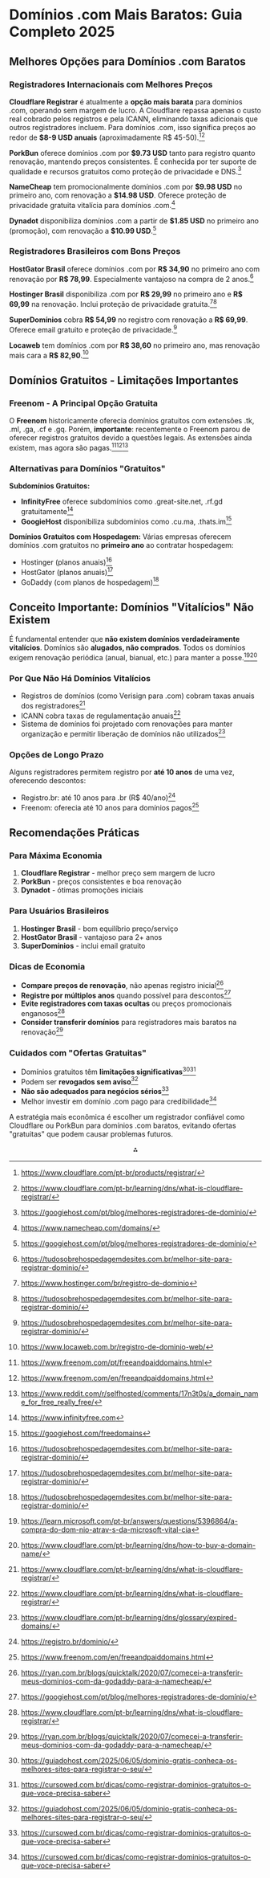 # **Domínios .com Mais Baratos: Guia Completo 2025**

## **Melhores Opções para Domínios .com Baratos**

### **Registradores Internacionais com Melhores Preços**

**Cloudflare Registrar** é atualmente a **opção mais barata** para domínios .com, operando sem margem de lucro. A Cloudflare repassa apenas o custo real cobrado pelos registros e pela ICANN, eliminando taxas adicionais que outros registradores incluem. Para domínios .com, isso significa preços ao redor de **\$8-9 USD anuais** (aproximadamente R$ 45-50).[^1][^2]

**PorkBun** oferece domínios .com por **\$9.73 USD** tanto para registro quanto renovação, mantendo preços consistentes. É conhecida por ter suporte de qualidade e recursos gratuitos como proteção de privacidade e DNS.[^3]

**NameCheap** tem promocionalmente domínios .com por **\$9.98 USD** no primeiro ano, com renovação a **\$14.98 USD**. Oferece proteção de privacidade gratuita vitalícia para domínios .com.[^4]

**Dynadot** disponibiliza domínios .com a partir de **\$1.85 USD** no primeiro ano (promoção), com renovação a **\$10.99 USD**.[^3]

### **Registradores Brasileiros com Bons Preços**

**HostGator Brasil** oferece domínios .com por **R\$ 34,90** no primeiro ano com renovação por **R\$ 78,99**. Especialmente vantajoso na compra de 2 anos.[^5]

**Hostinger Brasil** disponibiliza .com por **R\$ 29,99** no primeiro ano e **R\$ 69,99** na renovação. Inclui proteção de privacidade gratuita.[^6][^5]

**SuperDomínios** cobra **R\$ 54,99** no registro com renovação a **R\$ 69,99**. Oferece email gratuito e proteção de privacidade.[^5]

**Locaweb** tem domínios .com por **R\$ 38,60** no primeiro ano, mas renovação mais cara a **R\$ 82,90**.[^7]

## **Domínios Gratuitos - Limitações Importantes**

### **Freenom - A Principal Opção Gratuita**

O **Freenom** historicamente oferecia domínios gratuitos com extensões .tk, .ml, .ga, .cf e .gq. Porém, **importante**: recentemente o Freenom parou de oferecer registros gratuitos devido a questões legais. As extensões ainda existem, mas agora são pagas.[^8][^9][^10]

### **Alternativas para Domínios "Gratuitos"**

**Subdomínios Gratuitos:**

- **InfinityFree** oferece subdomínios como .great-site.net, .rf.gd gratuitamente[^11]
- **GoogieHost** disponibiliza subdomínios como .cu.ma, .thats.im[^12]

**Domínios Gratuitos com Hospedagem:**
Várias empresas oferecem domínios .com gratuitos no **primeiro ano** ao contratar hospedagem:

- Hostinger (planos anuais)[^5]
- HostGator (planos anuais)[^5]
- GoDaddy (com planos de hospedagem)[^5]

## **Conceito Importante: Domínios "Vitalícios" Não Existem**

É fundamental entender que **não existem domínios verdadeiramente vitalícios**. Domínios são **alugados, não comprados**. Todos os domínios exigem renovação periódica (anual, bianual, etc.) para manter a posse.[^13][^14]

### **Por Que Não Há Domínios Vitalícios**

- Registros de domínios (como Verisign para .com) cobram taxas anuais dos registradores[^2]
- ICANN cobra taxas de regulamentação anuais[^2]
- Sistema de domínios foi projetado com renovações para manter organização e permitir liberação de domínios não utilizados[^15]

### **Opções de Longo Prazo**

Alguns registradores permitem registro por **até 10 anos** de uma vez, oferecendo descontos:

- Registro.br: até 10 anos para .br (R\$ 40/ano)[^16]
- Freenom: oferecia até 10 anos para domínios pagos[^9]

## **Recomendações Práticas**

### **Para Máxima Economia**

1. **Cloudflare Registrar** - melhor preço sem margem de lucro
2. **PorkBun** - preços consistentes e boa renovação
3. **Dynadot** - ótimas promoções iniciais

### **Para Usuários Brasileiros**

1. **Hostinger Brasil** - bom equilíbrio preço/serviço
2. **HostGator Brasil** - vantajoso para 2+ anos
3. **SuperDomínios** - inclui email gratuito

### **Dicas de Economia**

- **Compare preços de renovação**, não apenas registro inicial[^17]
- **Registre por múltiplos anos** quando possível para descontos[^3]
- **Evite registradores com taxas ocultas** ou preços promocionais enganosos[^2]
- **Consider transferir domínios** para registradores mais baratos na renovação[^17]

### **Cuidados com "Ofertas Gratuitas"**

- Domínios gratuitos têm **limitações significativas**[^18][^19]
- Podem ser **revogados sem aviso**[^18]
- **Não são adequados para negócios sérios**[^19]
- Melhor investir em domínio .com pago para credibilidade[^19]

A estratégia mais econômica é escolher um registrador confiável como Cloudflare ou PorkBun para domínios .com baratos, evitando ofertas "gratuitas" que podem causar problemas futuros.

<div style="text-align: center">⁂</div>

[^1]: https://www.cloudflare.com/pt-br/products/registrar/

[^2]: https://www.cloudflare.com/pt-br/learning/dns/what-is-cloudflare-registrar/

[^3]: https://googiehost.com/pt/blog/melhores-registradores-de-domínio/

[^4]: https://www.namecheap.com/domains/

[^5]: https://tudosobrehospedagemdesites.com.br/melhor-site-para-registrar-dominio/

[^6]: https://www.hostinger.com/br/registro-de-dominio

[^7]: https://www.locaweb.com.br/registro-de-dominio-web/

[^8]: https://www.freenom.com/pt/freeandpaiddomains.html

[^9]: https://www.freenom.com/en/freeandpaiddomains.html

[^10]: https://www.reddit.com/r/selfhosted/comments/17n3t0s/a_domain_name_for_free_really_free/

[^11]: https://www.infinityfree.com

[^12]: https://googiehost.com/freedomains

[^13]: https://learn.microsoft.com/pt-br/answers/questions/5396864/a-compra-do-dom-nio-atrav-s-da-microsoft-vital-cia

[^14]: https://www.cloudflare.com/pt-br/learning/dns/how-to-buy-a-domain-name/

[^15]: https://www.cloudflare.com/pt-br/learning/dns/glossary/expired-domains/

[^16]: https://registro.br/dominio/

[^17]: https://ryan.com.br/blogs/quicktalk/2020/07/comecei-a-transferir-meus-dominios-com-da-godaddy-para-a-namecheap/

[^18]: https://guiadohost.com/2025/06/05/dominio-gratis-conheca-os-melhores-sites-para-registrar-o-seu/

[^19]: https://cursowed.com.br/dicas/como-registrar-dominios-gratuitos-o-que-voce-precisa-saber

[^20]: https://superdominios.org

[^21]: https://www.hostinger.com/br/dominio-barato

[^22]: https://googiehost.com/pt/alojamento-vitalício/

[^23]: https://www.godaddy.com/pt-br/dominios/dominios-baratos

[^24]: https://www.dynadot.com/pt/dominio/life

[^25]: https://www.youtube.com/watch?v=9SLcW-q0i54

[^26]: https://registro.br

[^27]: https://www.godaddy.com/pt-br/tlds/dominio-life

[^28]: https://www.bitcatcha.com/br/site/dominio/registrador/

[^29]: https://kuruminbrasil.com/registro-de-dominio-web/

[^30]: https://www.youtube.com/watch?v=Zzs9l1Jf-Zc

[^31]: https://www.shopify.com/br/blog/melhor-site-para-comprar-dominio

[^32]: https://www.ionos.com/domains/free-domain-name

[^33]: https://www.melhoreshospedagem.com/ranking-registrar-dominio/

[^34]: https://superdominios.org/registro-de-dominio/

[^35]: https://www.cloudflare.com/pt-br/application-services/solutions/low-cost-domain-names/

[^36]: https://domcomp.com/pt/registrars/njalla

[^37]: https://pt.tld-list.com/registadores/njalla

[^38]: https://comunidade.tecnoblog.net/t/hospedagem-e-dominio-qual-melhor-custo-x-beneficio-hoje/27814

[^39]: https://www.namecheap.com

[^40]: https://njal.la

[^41]: https://porkbun.com

[^42]: https://www.youtube.com/watch?v=PVFLmAfkNkY

[^43]: https://www.reddit.com/r/SEO/comments/1ebt4ka/can_any_one_tell_me_the_cheapest_domain_purchase/?tl=pt-br

[^44]: https://www.namecheap.com/market/

[^45]: https://njal.la/domains/

[^46]: https://www.reddit.com/r/webhosting/comments/19dwfkz/what_about_porkbun_for_hosting/?tl=pt-br

[^47]: https://www.reddit.com/r/Domains/comments/1ivzw7f/njalla_is_definitely_a_good_registrar/?tl=pt-br

[^48]: https://www.youtube.com/watch?v=4Kf1miTRkjs

[^49]: https://www.reddit.com/r/selfhosted/comments/1hut5rj/need_a_domain_with_cheapest_renewal/?tl=pt-br

[^50]: https://www.saninternet.com/dominio/life

[^51]: https://www.cloudflare.com/pt-br/learning/dns/glossary/what-is-a-domain-name-registrar/

[^52]: https://superdominios.org/dominios/pro/

[^53]: https://www.youtube.com/watch?v=V15W0f7B21g

[^54]: https://ifreedomains.com

[^55]: https://pt.site123.com/registrar-dominio

[^56]: https://painel.netserver.com.br/index.php?rp=%2Fknowledgebase%2F37%2FREGISTRAR-DOMINIO-GRATIS-NO-FREENOM.COM.html

[^57]: https://www.youtube.com/watch?v=A6XlgQIcNQM

[^58]: https://www.youtube.com/watch?v=TVJb0j_WGrQ

[^59]: https://www.freehosting.com

[^60]: https://www.nic.br/noticia/na-midia/como-conseguir-um-dominio-gratis-guia-pratico/

[^61]: https://www.youtube.com/watch?v=0ypaCShYFwc

[^62]: http://www.freenom.com/pt/support.html

[^63]: https://freedomain.one

[^64]: http://www.dot.tk

[^65]: https://www.freenom.com/pt/index.html
